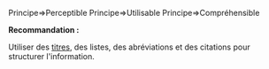 Principe=>Perceptible
Principe=>Utilisable
Principe=>Compréhensible

**Recommandation :**

Utiliser des [titres](#titre), des listes, des abréviations et des citations pour structurer l'information.
